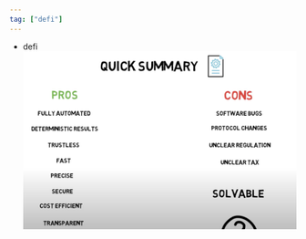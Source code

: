 ```yaml
---
tag: ["defi"]
--- 
```

* defi
![Pros and cons of smart contract](./pros-and-cons-of-smart-contract.png)